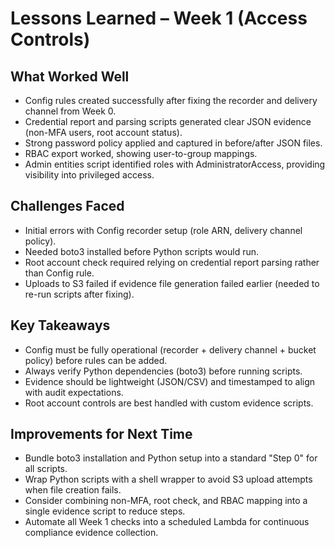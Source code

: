 # Lessons Learned – Week 1 (Access Controls)

## What Worked Well
- Config rules created successfully after fixing the recorder and delivery channel from Week 0.  
- Credential report and parsing scripts generated clear JSON evidence (non-MFA users, root account status).  
- Strong password policy applied and captured in before/after JSON files.  
- RBAC export worked, showing user-to-group mappings.  
- Admin entities script identified roles with AdministratorAccess, providing visibility into privileged access.  

## Challenges Faced
- Initial errors with Config recorder setup (role ARN, delivery channel policy).  
- Needed boto3 installed before Python scripts would run.  
- Root account check required relying on credential report parsing rather than Config rule.  
- Uploads to S3 failed if evidence file generation failed earlier (needed to re-run scripts after fixing).  

## Key Takeaways
- Config must be fully operational (recorder + delivery channel + bucket policy) before rules can be added.  
- Always verify Python dependencies (boto3) before running scripts.  
- Evidence should be lightweight (JSON/CSV) and timestamped to align with audit expectations.  
- Root account controls are best handled with custom evidence scripts.  

## Improvements for Next Time
- Bundle boto3 installation and Python setup into a standard "Step 0" for all scripts.  
- Wrap Python scripts with a shell wrapper to avoid S3 upload attempts when file creation fails.  
- Consider combining non-MFA, root check, and RBAC mapping into a single evidence script to reduce steps.  
- Automate all Week 1 checks into a scheduled Lambda for continuous compliance evidence collection.  
